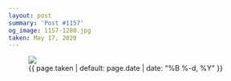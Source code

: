 ```yaml
---
layout: post
summary: 'Post #1157'
og_image: 1157-1280.jpg
taken: May 17, 2020
---
```


<figure class="post">
 <img sizes="(min-width: 700px) 50vw, calc(100vw - 2rem)" src="{{ site.assets_url }}/1157-640.jpg" srcset="{{ site.assets_url }}/1157-320.jpg 320w, {{ site.assets_url }}/1157-640.jpg 640w, {{ site.assets_url }}/1157-960.jpg 960w, {{ site.assets_url }}/1157-1280.jpg 1280w"/>
 <figcaption>
  <time>
   {{ page.taken | default: page.date | date: "%B %-d, %Y" }}
  </time>
 </figcaption>
</figure>
